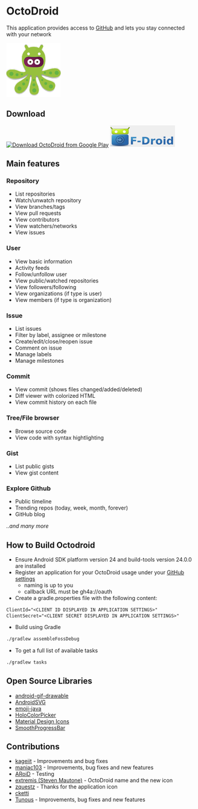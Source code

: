 OctoDroid
=========
This application provides access to [GitHub](https://github.com/) and lets you stay connected with your network

![Octodroid](https://raw.githubusercontent.com/wolkenschieber/gh4a/master/app/src/main/res/drawable-xxhdpi/octodroid.png)

Download
--------
[![Download OctoDroid from Google Play](http://www.android.com/images/brand/android_app_on_play_large.png)](https://play.google.com/store/apps/details?id=com.gh4a) [![Download OctoDroid from F-Droid.org](https://raw.githubusercontent.com/kageiit/images-host/master/badges/fdroid-badge.png)](https://f-droid.org/packages/com.gh4a/)

Main features
-------------

### Repository
* List repositories
* Watch/unwatch repository
* View branches/tags
* View pull requests
* View contributors
* View watchers/networks
* View issues

### User
* View basic information
* Activity feeds
* Follow/unfollow user
* View public/watched repositories
* View followers/following
* View organizations (if type is user)
* View members (if type is organization)

### Issue
* List issues
* Filter by label, assignee or milestone
* Create/edit/close/reopen issue
* Comment on issue
* Manage labels
* Manage milestones

### Commit
* View commit (shows files changed/added/deleted)
* Diff viewer with colorized HTML
* View commit history on each file

### Tree/File browser
* Browse source code
* View code with syntax hightlighting

### Gist
* List public gists
* View gist content

### Explore Github
* Public timeline
* Trending repos (today, week, month, forever)
* GitHub blog

*..and many more*

How to Build Octodroid
----------------------
- Ensure Android SDK platform version 24 and build-tools version 24.0.0 are installed
- Register an application for your OctoDroid usage under your [GitHub settings](https://github.com/settings/developers)
  * naming is up to you
  * callback URL must be gh4a://oauth
- Create a gradle.properties file with the following content:
```
ClientId="<CLIENT ID DISPLAYED IN APPLICATION SETTINGS>"
ClientSecret="<CLIENT SECRET DISPLAYED IN APPLICATION SETTINGS>"
```

- Build using Gradle

```bash
./gradlew assembleFossDebug
```

- To get a full list of available tasks

```bash
./gradlew tasks
```

Open Source Libraries
---------------------
* [android-gif-drawable](https://github.com/koral--/android-gif-drawable)
* [AndroidSVG](https://github.com/BigBadaboom/androidsvg)
* [emoji-java](https://github.com/vdurmont/emoji-java)
* [HoloColorPicker](https://github.com/LarsWerkman/HoloColorPicker)
* [Material Design Icons](https://github.com/google/material-design-icons)
* [SmoothProgressBar](https://github.com/castorflex/SmoothProgressBar)

Contributions
-------------
* [kageiit](https://github.com/kageiit) - Improvements and bug fixes
* [maniac103](https://github.com/maniac103) - Improvements, bug fixes and new features
* [ARoiD](https://github.com/ARoiD) - Testing
* [extremis (Steven Mautone)](https://github.com/extremis) - OctoDroid name and the new icon
* [zquestz](https://github.com/zquestz) - Thanks for the application icon
* [cketti](https://github.com/cketti)
* [Tunous](https://github.com/Tunous) - Improvements, bug fixes and new features
